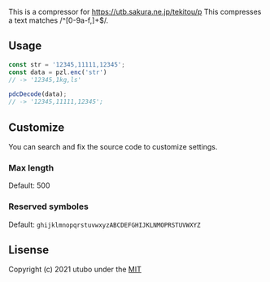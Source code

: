 
This is a compressor for https://utb.sakura.ne.jp/tekitou/p
This compresses a text matches /^[0-9a-f,]+$/.

## Usage
```javascript
const str = '12345,11111,12345';
const data = pzl.enc('str')
// -> '12345,1kg,ls'

pdcDecode(data);
// -> '12345,11111,12345';
```

## Customize

You can search and fix the source code to customize settings.

### Max length
Default: 500

### Reserved symboles
Default: `ghijklmnopqrstuvwxyzABCDEFGHIJKLNMOPRSTUVWXYZ`

## Lisense
Copyright (c) 2021 utubo under the [MIT](https://opensource.org/licenses/mit-license.php)

